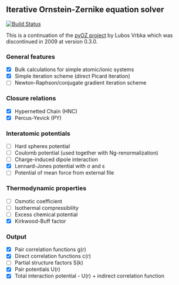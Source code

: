 ## Iterative Ornstein-Zernike equation solver

[![Build Status](https://travis-ci.com/ctk3b/pyoz.svg?token=T2bs5CWLhhVcoq5EpoJT&branch=master)](https://travis-ci.com/ctk3b/pyoz)

This is a continuation of the [pyOZ project](pyoz.vrbka.net) by Lubos Vrbka
which was discontinued in 2009 at version 0.3.0. 

### General features
- [x] Bulk calculations for simple atomic/ionic systems
- [x] Simple iteration scheme (direct Picard iteration)
- [ ] Newton-Raphson/conjugate gradient iteration scheme

### Closure relations
- [x] Hypernetted Chain (HNC)
- [x] Percus-Yevick (PY)

### Interatomic potentials
- [ ] Hard spheres potential
- [ ] Coulomb potential (used together with Ng-renormalization)
- [ ] Charge-induced dipole interaction
- [x] Lennard-Jones potential with σ and ε
- [ ] Potential of mean force from external file

### Thermodynamic properties
- [ ] Osmotic coefficient
- [ ] Isothermal compressibility
- [ ] Excess chemical potential
- [x] Kirkwood-Buff factor

### Output
- [x] Pair correlation functions g(r)
- [x] Direct correlation functions c(r)
- [ ] Partial structure factors S(k)
- [x] Pair potentials U(r)
- [x] Total interaction potential - U(r) + indirect correlation function
